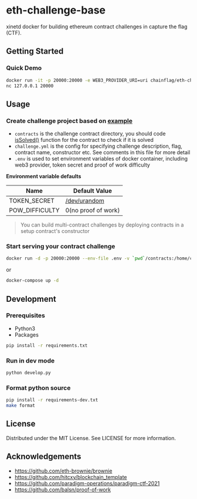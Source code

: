 # eth-challenge-base

xinetd docker for building ethereum contract challenges in capture the flag (CTF).

## Getting Started

### Quick Demo

```bash
docker run -it -p 20000:20000 -e WEB3_PROVIDER_URI=uri chainflag/eth-challenge-base:0.9.1
nc 127.0.0.1 20000
```

## Usage

### Create challenge project based on [example](https://github.com/chainflag/eth-challenge-base/tree/main/example)
* `contracts` is the challenge contract directory, you should code [isSolved()](https://github.com/chainflag/eth-challenge-base/blob/main/example/contracts/Example.sol#L18) function for the contract to check if it is solved
* `challenge.yml` is the config for specifying challenge description, flag, contract name, constructor etc. See comments in this file for more detail
* `.env` is used to set environment variables of docker container, including web3 provider, token secret and proof of work difficulty

**Environment variable defaults**

| Name              | Default Value
| ----------------- | ----------------------------------
| TOKEN_SECRET      | [/dev/urandom](https://github.com/chainflag/eth-challenge-base/blob/main/entrypoint.sh#L7-L10)
| POW_DIFFICULTY    | 0(no proof of work)

>You can build multi-contract challenges by deploying contracts in a setup contract's constructor

### Start serving your contract challenge
```bash
docker run -d -p 20000:20000 --env-file .env -v `pwd`/contracts:/home/ctf/contracts -v `pwd`/challenge.yml:/home/ctf/challenge.yml chainflag/eth-challenge-base:0.9.1
```

or

```bash
docker-compose up -d
```

## Development

### Prerequisites
* Python3
* Packages
```bash
pip install -r requirements.txt
```

### Run in dev mode
```bash
python develop.py
```

### Format python source
```bash
pip install -r requirements-dev.txt
make format
```

## License

Distributed under the MIT License. See LICENSE for more information.

## Acknowledgements

* https://github.com/eth-brownie/brownie
* https://github.com/hitcxy/blockchain_template
* https://github.com/paradigm-operations/paradigm-ctf-2021
* https://github.com/balsn/proof-of-work
